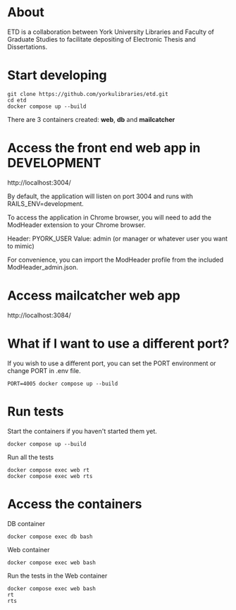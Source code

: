 # About

ETD is a collaboration between York University Libraries and Faculty of Graduate Studies to facilitate depositing of Electronic Thesis and Dissertations.

# Start developing

```
git clone https://github.com/yorkulibraries/etd.git
cd etd
docker compose up --build
```

There are 3 containers created: **web**, **db** and **mailcatcher**

# Access the front end web app in DEVELOPMENT 

http://localhost:3004/

By default, the application will listen on port 3004 and runs with RAILS_ENV=development.

To access the application in Chrome browser, you will need to add the ModHeader extension to your Chrome browser.

Header: PYORK_USER
Value: admin (or manager or whatever user you want to mimic)

For convenience, you can import the ModHeader profile from the included ModHeader_admin.json. 

# Access mailcatcher web app

http://localhost:3084/

# What if I want to use a different port?

If you wish to use a different port, you can set the PORT environment or change PORT in .env file.

```
PORT=4005 docker compose up --build
```

# Run tests

Start the containers if you haven't started them yet.

```
docker compose up --build
```

Run all the tests

```
docker compose exec web rt
docker compose exec web rts
```

# Access the containers

DB container
```
docker compose exec db bash
```

Web container
```
docker compose exec web bash
```

Run the tests in the Web container
```
docker compose exec web bash
rt
rts
```

